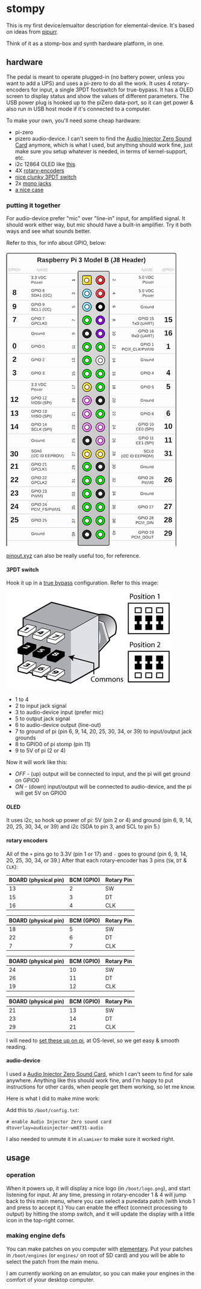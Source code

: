 # stompy

This is my first device/emualtor description for elemental-device. It's based on ideas from [pipurr](https://github.com/konsumer/pipurr).

Think of it as a stomp-box and synth hardware platform, in one.

## hardware

The pedal is meant to operate plugged-in (no battery power, unless you want to add a UPS) and uses a pi-zero to do all the work. It uses 4 rotary-encoders for input, a single 3PDT footswitch for true-bypass. It has a OLED screen to display status and show the values of different parameters. The USB power plug is hooked up to the piZero data-port, so it can get power & also run in USB host mode if it's connected to a computer.

To make your own, you'll need some cheap hardware:

* pi-zero
* pizero audio-device. I can't seem to find the [Audio Injector Zero Sound Card](http://www.audioinjector.net/rpi-zero) anymore, which is what I used, but anything should work fine, just make sure you setup whatever is needed, in terms of kernel-support, etc.
* i2c 12864 OLED like [this](https://www.amazon.com/gp/product/B07WPCPM5H)
* 4X [rotary-encoders](https://www.amazon.com/WayinTop-Degree-Encoder-Development-Arduino/dp/B07T5DZYZ1/)
* [nice clunky 3PDT switch](https://lovemyswitches.com/3pdt-latched-foot-switch-solder-lugs-blue/)
* 2x [mono jacks](https://www.amazon.com/NANYI-Female-Stereo-Cables-Snakes/dp/B07P77KZ3V)
* [a nice case](https://www.amazon.com/Support-1590BB-Aluminum-Enclosure-Guitar/dp/B015334KM2)

### putting it together

For audio-device prefer "mic" over "line-in" input, for amplified signal. It should work either way, but mic should have a built-in amplifier. Try it both ways and see what sounds better.

Refer to this, for info about GPIO, below:

![piheader](./images/piheader.png)

[pinout.xyz](https://pinout.xyz/) can also be really useful too, for reference.


#### 3PDT switch

Hook it up in a [true bypass](https://www.coda-effects.com/2015/03/3pdt-and-true-bypass-wiring.html) configuration. Refer to this image:

![bypass](./images/bypass.gif)

- 1 to 4
- 2 to input jack signal
- 3 to audio-device input (prefer mic)
- 5 to output jack signal
- 6 to audio-device output (line-out)
- 7 to ground of pi (pin 6, 9, 14, 20, 25, 30, 34, or 39) to input/output jack grounds
- 8 to GPIO0 of pi stomp (pin 11)
- 9 to 5V of pi (2 or 4)

Now it will work like this:

- *OFF* - (up) output will be connected to input, and the pi will get ground on GPIO0
- *ON* - (down) input/output will be connected to audio-device, and the pi will get 5V on GPIO0

#### OLED

It uses i2c, so hook up power of pi: 5V (pin 2 or 4) and ground (pin 6, 9, 14, 20, 25, 30, 34, or 39) and i2c (SDA to pin 3, and SCL to pin 5.)


#### rotary encoders

All of the `+` pins go to 3.3V (pin 1 or 17) and `-` goes to ground (pin 6, 9, 14, 20, 25, 30, 34, or 39.) After that each rotary-encoder has 3 pins (`SW`, `DT` & `CLK`):

| BOARD (physical pin) | BCM (GPIO) | Rotary Pin |
|----------------------|------------|------------|
| 13                   | 2          | SW         |
| 15                   | 3          | DT         |
| 16                   | 4          | CLK        |

| BOARD (physical pin) | BCM (GPIO) | Rotary Pin |
|----------------------|------------|------------|
| 18                   | 5          | SW         |
| 22                   | 6          | DT         |
| 7                    | 7          | CLK        |

| BOARD (physical pin) | BCM (GPIO) | Rotary Pin |
|----------------------|------------|------------|
| 24                   | 10         | SW         |
| 26                   | 11         | DT         |
| 19                   | 12         | CLK        |

| BOARD (physical pin) | BCM (GPIO) | Rotary Pin |
|----------------------|------------|------------|
| 21                   | 13         | SW         |
| 23                   | 14         | DT         |
| 29                   | 21         | CLK        |


I will need to [set these up on pi](https://lektiondestages.art.blog/2020/03/18/use-a-rotary-encoder-and-button-on-raspberry-pi-with-device-overlays/), at OS-level, so we get easy & smooth reading.


#### audio-device

I used a [Audio Injector Zero Sound Card](http://www.audioinjector.net/rpi-zero), which I can't seem to find for sale anywhere. Anything like this should work fine, and I'm happy to put instructions for other cards, when people get them working, so let me know.

Here is what I did to make mine work:

Add this to `/boot/config.txt`:

```
# enable Audio Injector Zero sound card
dtoverlay=audioinjector-wm8731-audio
```

I also needed to unmute it in `alsamixer` to make sure it worked right.


## usage

### operation

When it powers up, it will display a nice logo (in `/boot/logo.png`), and start listening for input. At any time, pressing in rotary-encoder 1 & 4 will jump back to this main menu, where you can select a puredata patch (with knob 1 and press to accept it.) You can enable the effect (connect processing to output) by hitting the stomp switch, and it will update the display with a little icon in the top-right corner.


### making engine defs

You can make patches on you computer with [elementary](https://github.com/nick-thompson/elementary). Put your patches in `/boot/engines` (or `engines/` on root of SD card) and you will be able to select the patch from the main menu.

I am currently working on an emulator, so you can make your engines in the comfort of yiour desktop computer.